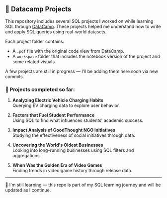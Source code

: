 ## 📁 Datacamp Projects

This repository includes several SQL projects I worked on while learning SQL through [DataCamp](https://www.datacamp.com/). These projects helped me understand how to write and apply SQL queries using real-world datasets.

Each project folder contains:
- A `.pdf` file with the original code view from DataCamp.  
- A `workspace` folder that includes the notebook version of the project and some related visuals.

A few projects are still in progress — I’ll be adding them here soon via new commits.

### 📌 Projects completed so far:

1. **Analyzing Electric Vehicle Charging Habits**  
   Querying EV charging data to explore user behavior.

2. **Factors that Fuel Student Performance**  
   Using SQL to find what influences students' academic success.

3. **Impact Analysis of GoodThought NGO Initiatives**  
   Studying the effectiveness of social initiatives through data.

4. **Uncovering the World's Oldest Businesses**  
   Looking into long-running businesses using SQL filters and aggregations.

5. **When Was the Golden Era of Video Games**  
   Finding trends in video game history through release data.

---

🧠 I'm still learning — this repo is part of my SQL learning journey and will be updated as I continue.
